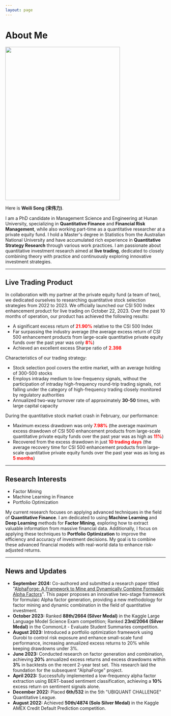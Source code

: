 ```yaml
---
layout: page
---
```


# About Me

<img src="https://sowelswl.github.io/weilisong.jpg" class="floatpic" width="360" height="480">

Here is **Weili Song (宋伟力)**.

I am a PhD candidate in Management Science and Engineering at Hunan University, specializing in **Quantitative Finance** and **Financial Risk Management**, while also working part-time as a quantitative researcher at a private equity fund. I hold a Master's degree in Statistics from the Australian National University and have accumulated rich experience in **Quantitative Strategy Research** through various work practices. I am passionate about quantitative investment research aimed at **live trading**, dedicated to closely combining theory with practice and continuously exploring innovative investment strategies.

---

## Live Trading Product

In collaboration with my partner at the private equity fund (a team of two), we dedicated ourselves to researching quantitative stock selection strategies from 2022 to 2023. We officially launched our CSI 500 Index enhancement product for live trading on October 22, 2023. Over the past 10 months of operation, our product has achieved the following results:

- A significant excess return of <span style="color: red;">**21.90%**</span> relative to the CSI 500 Index
- Far surpassing the industry average (the average excess return of CSI 500 enhancement products from large-scale quantitative private equity funds over the past year was only <span style="color: red;">**8%**</span>)
- Achieved an excellent excess Sharpe ratio of <span style="color: red;">**2.398**</span>

Characteristics of our trading strategy:

- Stock selection pool covers the entire market, with an average holding of 300-500 stocks
- Employs intraday medium to low-frequency signals, without the participation of intraday high-frequency round-trip trading signals, not falling under the category of high-frequency trading closely monitored by regulatory authorities
- Annualized two-way turnover rate of approximately **30-50** times, with large capital capacity

During the quantitative stock market crash in February, our performance:

- Maximum excess drawdown was only <span style="color: red;">**7.98%**</span> (the average maximum excess drawdown of CSI 500 enhancement products from large-scale quantitative private equity funds over the past year was as high as <span style="color: red;">**11%**</span>)
- Recovered from the excess drawdown in just <span style="color: red;">**10 trading days**</span> (the average recovery time for CSI 500 enhancement products from large-scale quantitative private equity funds over the past year was as long as <span style="color: red;">**5 months**</span>)

---

## Research Interests

- Factor Mining
- Machine Learning in Finance
- Portfolio Optimization

My current research focuses on applying advanced techniques in the field of **Quantitative Finance**. I am dedicated to using **Machine Learning** and **Deep Learning** methods for **Factor Mining**, exploring how to extract valuable information from massive financial data. Additionally, I focus on applying these techniques to **Portfolio Optimization** to improve the efficiency and accuracy of investment decisions. My goal is to combine these advanced financial models with real-world data to enhance risk-adjusted returns.

---

## News and Updates

- **September 2024:** Co-authored and submitted a research paper titled "[AlphaForge: A Framework to Mine and Dynamically Combine Formulaic Alpha Factors](https://arxiv.org/abs/2406.18394)". This paper proposes an innovative two-stage framework for formulaic Alpha factor generation, providing a new methodology for factor mining and dynamic combination in the field of quantitative investment.
- **October 2023:** Ranked **88th/2664 (Silver Medal)** in the Kaggle Large Language Model Science Exam competition; Ranked **23rd/2064 (Silver Medal)** in the CommonLit - Evaluate Student Summaries competition.
- **August 2023:** Introduced a portfolio optimization framework using Gurobi to control risk exposure and enhance small-scale fund performance, increasing annualized excess returns to 20% while keeping drawdowns under 3%.
- **June 2023:** Conducted research on factor generation and combination, achieving **20%** annualized excess returns and excess drawdowns within **3%** in backtests on the recent 2-year test set. This research laid the foundation for the subsequent "AlphaForge" project.
- **April 2023:** Successfully implemented a low-frequency alpha factor extraction using BERT-based sentiment classification, achieving a **10%** excess return on sentiment signals alone.
- **December 2022:** Placed **6th/532** in the 5th "UBIQUANT CHALLENGE" Quantitative League.
- **August 2022:** Achieved **50th/4874 (Solo Silver Medal)** in the Kaggle AMEX Credit Default Prediction competition.

<!-- <blockquote class="twitter-tweet"><p lang="zh" dir="ltr">实盘交易表现优异，超额收益21.90%%！#量化策略 #金融风险管理</p></blockquote> -->

